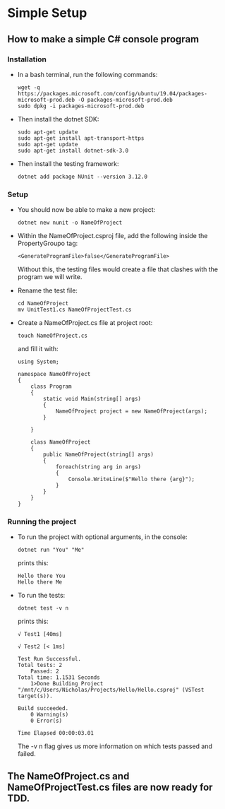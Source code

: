 # Simple Setup

## How to make a simple C# console program

### Installation
- In a bash terminal, run the following commands:

    ```
    wget -q https://packages.microsoft.com/config/ubuntu/19.04/packages-microsoft-prod.deb -O packages-microsoft-prod.deb
    sudo dpkg -i packages-microsoft-prod.deb
    ```

- Then install the dotnet SDK:

    ```
    sudo apt-get update
    sudo apt-get install apt-transport-https
    sudo apt-get update
    sudo apt-get install dotnet-sdk-3.0
    ```

- Then install the testing framework:

    ```
    dotnet add package NUnit --version 3.12.0
    ```
### Setup

- You should now be able to make a new project:

    ```
    dotnet new nunit -o NameOfProject
    ```

- Within the NameOfProject.csproj file, add the following inside the PropertyGroupo tag:

    ```
    <GenerateProgramFile>false</GenerateProgramFile>
    ```
    Without this, the testing files would create a file that clashes with the program we will write.

- Rename the test file:

    ```
    cd NameOfProject
    mv UnitTest1.cs NameOfProjectTest.cs
    ```

- Create a NameOfProject.cs file at project root:

    ```
    touch NameOfProject.cs
    ```
    and fill it with:
    ```
    using System;

    namespace NameOfProject
    {
        class Program
        {
            static void Main(string[] args)
            {
                NameOfProject project = new NameOfProject(args);
            }

        }

        class NameOfProject
        {
            public NameOfProject(string[] args)
            {
                foreach(string arg in args)
                {
                    Console.WriteLine($"Hello there {arg}");
                }
            }
        }
    }
    ```


### Running the project

- To run the project with optional arguments, in the console:

    ```
    dotnet run "You" "Me"
    ```
    prints this:
    ```
    Hello there You
    Hello there Me
    ```

- To run the tests:

    ```
    dotnet test -v n
    ```
    prints this:
    ```
    √ Test1 [40ms]

    √ Test2 [< 1ms]

    Test Run Successful.
    Total tests: 2
        Passed: 2
    Total time: 1.1531 Seconds
        1>Done Building Project "/mnt/c/Users/Nicholas/Projects/Hello/Hello.csproj" (VSTest target(s)).

    Build succeeded.
        0 Warning(s)
        0 Error(s)

    Time Elapsed 00:00:03.01
    ```
    The -v n flag gives us more information on which tests passed and failed.

## The NameOfProject.cs and NameOfProjectTest.cs files are now ready for TDD.
